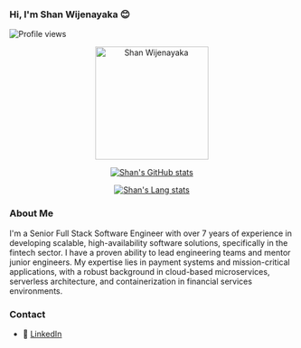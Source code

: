 ### Hi, I'm Shan Wijenayaka 😊

![Profile views](https://komarev.com/ghpvc/?username=shanwije)

<div align="center">

<img src="https://media.licdn.com/dms/image/D5603AQFraJ-cSWu4ZQ/profile-displayphoto-shrink_200_200/0/1710404136318?e=1723680000&v=beta&t=BgWoNa86v5VX8qGvK9T8yZ-hRltcgZHpq4S8PlwbKm8" alt="Shan Wijenayaka" width="200" />

<br/>

[![Shan's GitHub stats](https://github-readme-stats.vercel.app/api?username=shanwije&show_icons=true&hide_title=true&title_color=0366d6)](https://github.com/anuraghazra/github-readme-stats)
  
[![Shan's Lang stats](https://github-readme-stats.vercel.app/api/top-langs?username=shanwije&langs_count=6&layout=compact&title_color=0366d6&hide=css,html,less,scss,shell,makefile,php,c,objective-c&hide_progress=true)](https://github.com/anuraghazra/github-readme-stats)

</div>

### About Me

I'm a Senior Full Stack Software Engineer with over 7 years of experience in developing scalable, high-availability software solutions, specifically in the fintech sector. I have a proven ability to lead engineering teams and mentor junior engineers. My expertise lies in payment systems and mission-critical applications, with a robust background in cloud-based microservices, serverless architecture, and containerization in financial services environments.

### Contact

- 🔗 [LinkedIn](https://www.linkedin.com/in/shanwije)
